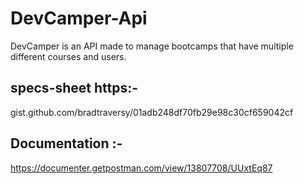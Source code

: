 # DevCamper-Api
DevCamper is an API made to manage bootcamps that have multiple different courses and users.

## specs-sheet https:- 
gist.github.com/bradtraversy/01adb248df70fb29e98c30cf659042cf

## Documentation :- 
https://documenter.getpostman.com/view/13807708/UUxtEq87
